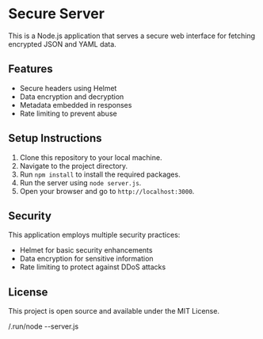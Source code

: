 # Secure Server

This is a Node.js application that serves a secure web interface for fetching encrypted JSON and YAML data.

## Features

- Secure headers using Helmet
- Data encryption and decryption
- Metadata embedded in responses
- Rate limiting to prevent abuse

## Setup Instructions

1. Clone this repository to your local machine.
2. Navigate to the project directory.
3. Run `npm install` to install the required packages.
4. Run the server using `node server.js`.
5. Open your browser and go to `http://localhost:3000`.

## Security

This application employs multiple security practices:
- Helmet for basic security enhancements
- Data encryption for sensitive information
- Rate limiting to protect against DDoS attacks

## License

This project is open source and available under the MIT License.

/.run/node --server.js
